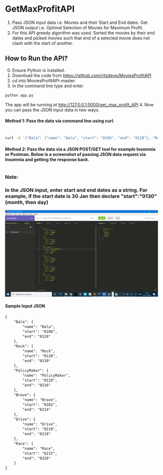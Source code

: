 # GetMaxProfitAPI

1. Pass JSON input data i.e. Movies and their Start and End dates. Get JSON output i.e. Optimal Selection of Movies for Maximum Profit.
2. For this API greedy algorithm was used. Sorted the movies by their end dates and picked movies such that end of a selected movie does not clash with the start of another.

## How to Run the API?

0. Ensure Python is installed.
1. Download the code from https://github.com/ritzdevp/MoviesProfitAPI
2. cd into MoviesProfitAPI-master. 
3. In the command line type and enter 
```sh
python app.py
```
The app will be running at http://127.0.0.1:5000/get_max_profit_API
4. Now you can pass the JSON input data in two ways.
 
#### Method 1: Pass the data via command line using curl.
#
```sh
curl -d '{"Bala": {"name": "Bala", "start": "0108", "end": "0128"}, "Rock": {"name": "Rock", "start": "0120", "end": "0130"}}' -H "Content-Type: application/json" -X GET http://127.0.0.1:5000/get_max_profit_API
```
#### Method 2: Pass the data via a JSON POST/GET tool for example Insomnia or Postman. Below is a screenshot of passing JSON data request via Insomnia and getting the response back.
#
### Note:
### In the JSON input, enter start and end dates as a string. For example, if the start date is 30 Jan then declare "start":"0130" (month, then day)


![alt text](https://github.com/ritzdevp/MoviesProfitAPI/blob/master/ssinsomnia.png)




#### Sample Input JSON
```
{
	"Bala": {
		"name": "Bala",
		"start": "0108",
		"end": "0128"
	},
	"Rock": {
		"name": "Rock",
		"start": "0120",
		"end": "0130"
	},
	"PolicyMaker": {
		"name": "PolicyMaker",
		"start": "0129",
		"end": "0216"
	},
	"Brave": {
		"name": "Brave",
		"start": "0202",
		"end": "0214"
	},
	"Drive": {
		"name": "Drive",
		"start": "0210",
		"end": "0218"
	},
	"Race": {
		"name": "Race",
		"start": "0215",
		"end": "0228"
	}
}
```


